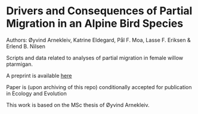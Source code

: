 # Drivers and Consequences of Partial Migration in an Alpine Bird Species
Authors: Øyvind Arnekleiv, Katrine Eldegard, Pål F. Moa, Lasse F. Eriksen & Erlend B. Nilsen

Scripts and data related to analyses of partial migration in female willow ptarmigan. 

A preprint is available [here](https://ecoevorxiv.org/9whck/) 

Paper is (upon archiving of this repo) conditionally accepted for publication in Ecology and Evolution

This work is based on the MSc thesis of Øyvind Arnekleiv.
